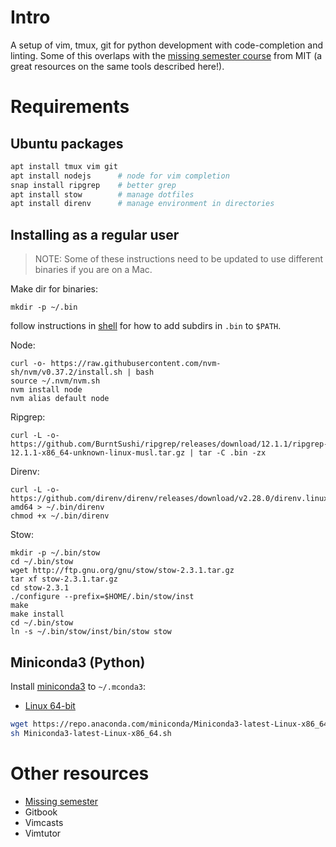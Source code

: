 # Intro

A setup of vim, tmux, git for python development with code-completion and
linting. Some of this overlaps with the [missing semester
course](https://missing.csail.mit.edu/) from MIT (a great resources on the same tools described here!).

# Requirements

## Ubuntu packages

```sh
apt install tmux vim git
apt install nodejs      # node for vim completion
snap install ripgrep    # better grep
apt install stow        # manage dotfiles
apt install direnv      # manage environment in directories
```

## Installing as a regular user

> NOTE: Some of these instructions need to be updated to use different binaries if you are on a Mac.

Make dir for binaries:

```
mkdir -p ~/.bin
```

follow instructions in [shell](shell.md) for how to add subdirs in `.bin` to `$PATH`.


Node:

```
curl -o- https://raw.githubusercontent.com/nvm-sh/nvm/v0.37.2/install.sh | bash
source ~/.nvm/nvm.sh
nvm install node
nvm alias default node
```

Ripgrep:

```
curl -L -o- https://github.com/BurntSushi/ripgrep/releases/download/12.1.1/ripgrep-12.1.1-x86_64-unknown-linux-musl.tar.gz | tar -C .bin -zx
```


Direnv:

```
curl -L -o- https://github.com/direnv/direnv/releases/download/v2.28.0/direnv.linux-amd64 > ~/.bin/direnv
chmod +x ~/.bin/direnv
```

Stow:

```
mkdir -p ~/.bin/stow
cd ~/.bin/stow
wget http://ftp.gnu.org/gnu/stow/stow-2.3.1.tar.gz
tar xf stow-2.3.1.tar.gz
cd stow-2.3.1
./configure --prefix=$HOME/.bin/stow/inst
make
make install
cd ~/.bin/stow
ln -s ~/.bin/stow/inst/bin/stow stow
```

## Miniconda3 (Python)

Install [miniconda3](https://docs.conda.io/en/latest/miniconda.html) to `~/.mconda3`:

* [Linux 64-bit](https://repo.anaconda.com/miniconda/Miniconda3-latest-Linux-x86_64.sh)

```sh
wget https://repo.anaconda.com/miniconda/Miniconda3-latest-Linux-x86_64.sh
sh Miniconda3-latest-Linux-x86_64.sh
```


# Other resources

* [Missing semester](https://missing.csail.mit.edu/)
* Gitbook
* Vimcasts
* Vimtutor

